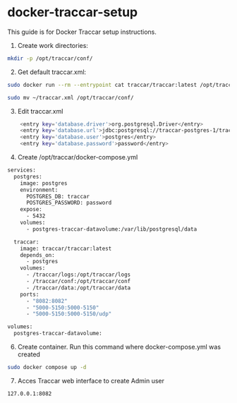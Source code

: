 # docker-traccar-setup

This guide is for Docker Traccar setup instructions.

1. Create work directories:
```bash
mkdir -p /opt/traccar/conf/
```

2. Get default traccar.xml:
```bash
sudo docker run --rm --entrypoint cat traccar/traccar:latest /opt/traccar/conf/traccar.xml > ~/traccar.xml
```
```bash
sudo mv ~/traccar.xml /opt/traccar/conf/
``` 

3. Edit traccar.xml
```bash
    <entry key='database.driver'>org.postgresql.Driver</entry>
    <entry key='database.url'>jdbc:postgresql://traccar-postgres-1/traccar</entry>
    <entry key='database.user'>postgres</entry>
    <entry key='database.password'>password</entry>
```

4. Create /opt/traccar/docker-compose.yml
```bash
services:
  postgres:
    image: postgres
    environment:
      POSTGRES_DB: traccar
      POSTGRES_PASSWORD: password
    expose:
      - 5432
    volumes:
      - postgres-traccar-datavolume:/var/lib/postgresql/data

  traccar:
    image: traccar/traccar:latest
    depends_on:
      - postgres
    volumes:
      - /traccar/logs:/opt/traccar/logs
      - /traccar/conf:/opt/traccar/conf
      - /traccar/data:/opt/traccar/data
    ports:
      - "8082:8082"
      - "5000-5150:5000-5150"
      - "5000-5150:5000-5150/udp"

volumes:
  postgres-traccar-datavolume:
```

6. Create container. Run this command where docker-compose.yml was created
```bash
sudo docker compose up -d
```

7. Acces Traccar web interface to create Admin user
```bash
127.0.0.1:8082
```

